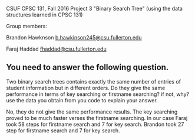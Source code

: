 CSUF CPSC 131, Fall 2016
Project 3
"Binary Search Tree" (using the data structures learned in CPSC 131)

Group members:

Brandon Hawknson b.hawkinson245@csu.fullerton.edu

Faraj Haddad fhaddad@csu.fullerton.edu

## You need to answer the following question. 
Two binary search trees contains exactly the same number of entries of student information but in different orders.
Do they give the same performance in terms of key searching or firstname searching? if not, why? use the data you obtain from you code to 
explain your answer. 

No, they do not give the same performance results. The key searching proved to be much faster verses the firstname searching. In our case Faraj took 58 steps for firstname search and 7 for key search. Brandon took 27 step for firstname search and 7 for key search.
